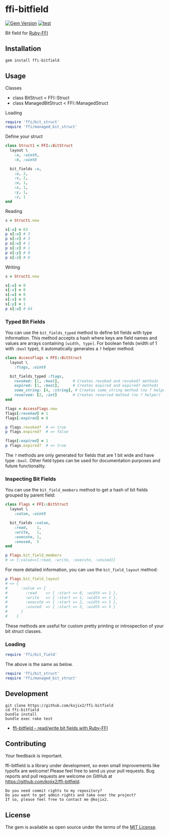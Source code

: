 # ffi-bitfield

[![Gem Version](https://badge.fury.io/rb/ffi-bitfield.svg)](https://badge.fury.io/rb/ffi-bitfield)
[![test](https://github.com/kojix2/ffi-bitfield/actions/workflows/ci.yml/badge.svg)](https://github.com/kojix2/ffi-bitfield/actions/workflows/ci.yml)

Bit field for [Ruby-FFI](https://github.com/ffi/ffi)

## Installation

```sh
gem install ffi-bitfield
```

## Usage

Classes

* class BitStruct < FFI::Struct
* class ManagedBitStruct < FFI::ManagedStruct

Loading

```ruby
require 'ffi/bit_struct'
require 'ffi/managed_bit_struct'
```

Define your struct

```ruby
class Struct1 < FFI::BitStruct
  layout \
    :a, :uint8,
    :b, :uint8

  bit_fields :a,
    :u, 2,
    :v, 2,
    :w, 1,
    :x, 1,
    :y, 1,
    :z, 1
end
```

Reading

```ruby
s = Struct1.new

s[:a] = 63
p s[:u] # 3
p s[:v] # 3
p s[:w] # 1
p s[:x] # 1
p s[:y] # 0
p s[:z] # 0
```

Writing

```ruby
s = Struct1.new

s[:u] = 0
s[:v] = 0
s[:w] = 0
s[:x] = 0
s[:y] = 1
p s[:a] # 64
```

### Typed Bit Fields

You can use the `bit_fields_typed` method to define bit fields with type information. This method accepts a hash where keys are field names and values are arrays containing `[width, type]`. For boolean fields (width of 1 with `:bool` type), it automatically generates a `?` helper method:

```ruby
class AccessFlags < FFI::BitStruct
  layout \
    :flags, :uint8

  bit_fields_typed :flags,
    revoked: [1, :bool],      # Creates revoked and revoked? methods
    expired: [1, :bool],      # Creates expired and expired? methods
    some_string: [4, :string], # Creates some_string method (no ? helper)
    reserved: [2, :int]       # Creates reserved method (no ? helper)
end

flags = AccessFlags.new
flags[:revoked] = 1
flags[:expired] = 0

p flags.revoked?  # => true
p flags.expired?  # => false

flags[:expired] = 1
p flags.expired?  # => true
```

The `?` methods are only generated for fields that are 1 bit wide and have type `:bool`. Other field types can be used for documentation purposes and future functionality.

### Inspecting Bit Fields

You can use the `bit_field_members` method to get a hash of bit fields grouped by parent field:

```ruby
class Flags < FFI::BitStruct
  layout \
    :value, :uint8

  bit_fields :value,
    :read,    1,
    :write,   1,
    :execute, 1,
    :unused,  5
end

p Flags.bit_field_members
# => {:value=>[:read, :write, :execute, :unused]}
```

For more detailed information, you can use the `bit_field_layout` method:

```ruby
p Flags.bit_field_layout
# => {
#      :value => {
#        :read    => { :start => 0, :width => 1 },
#        :write   => { :start => 1, :width => 1 },
#        :execute => { :start => 2, :width => 1 },
#        :unused  => { :start => 3, :width => 5 }
#      }
#    }
```

These methods are useful for custom pretty printing or introspection of your bit struct classes.

### Loading

```ruby
require 'ffi/bit_field'
```

The above is the same as below.

```ruby
require 'ffi/bit_struct'
require 'ffi/managed_bit_struct'
```

## Development

```
git clone https://github.com/kojix2/ffi-bitfield
cd ffi-bitfield
bundle install
bundle exec rake test
```

* [ffi-bitfield - read/write bit fields with Ruby-FFI](https://dev.to/kojix2/ffi-bitfield-g4h)

## Contributing

Your feedback is important.

ffi-bitfield is a library under development, so even small improvements like typofix are welcome! Please feel free to send us your pull requests.
Bug reports and pull requests are welcome on GitHub at https://github.com/kojix2/ffi-bitfield.

    Do you need commit rights to my repository?
    Do you want to get admin rights and take over the project?
    If so, please feel free to contact me @kojix2.

## License

The gem is available as open source under the terms of the [MIT License](https://opensource.org/licenses/MIT).
